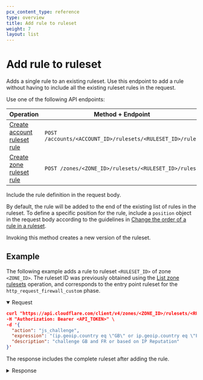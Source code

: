 ```yaml
---
pcx_content_type: reference
type: overview
title: Add rule to ruleset
weight: 7
layout: list
---
```


# Add rule to ruleset

Adds a single rule to an existing ruleset. Use this endpoint to add a rule without having to include all the existing ruleset rules in the request.

Use one of the following API endpoints:

| Operation | Method + Endpoint |
|-----------|-------------------|
| [Create account ruleset rule][ar-account] | `POST /accounts/<ACCOUNT_ID>/rulesets/<RULESET_ID>/rules` |
| [Create zone ruleset rule][ar-zone] | `POST /zones/<ZONE_ID>/rulesets/<RULESET_ID>/rules` |

[ar-account]: https://developers.cloudflare.com/api/operations/account-rulesets-create-an-account-ruleset-rule
[ar-zone]: https://developers.cloudflare.com/api/operations/zone-rulesets-create-a-zone-ruleset-rule

Include the rule definition in the request body.

By default, the rule will be added to the end of the existing list of rules in the ruleset. To define a specific position for the rule, include a `position` object in the request body according to the guidelines in [Change the order of a rule in a ruleset](/ruleset-engine/rulesets-api/update-rule/#change-the-order-of-a-rule-in-a-ruleset).

Invoking this method creates a new version of the ruleset.

## Example

The following example adds a rule to ruleset `<RULESET_ID>` of zone `<ZONE_ID>`. The ruleset ID was previously obtained using the [List zone rulesets](https://developers.cloudflare.com/api/operations/zone-rulesets-list-zone-rulesets) operation, and corresponds to the entry point ruleset for the `http_request_firewall_custom` phase.

<details open>
<summary>Request</summary>
<div>

```json
curl "https://api.cloudflare.com/client/v4/zones/<ZONE_ID>/rulesets/<RULESET_ID>/rules" \
-H "Authorization: Bearer <API_TOKEN>" \
-d '{
  "action": "js_challenge",
  "expression": "(ip.geoip.country eq \"GB\" or ip.geoip.country eq \"FR\") or cf.threat_score > 0",
  "description": "challenge GB and FR or based on IP Reputation"
}'
```

</div>
</details>

The response includes the complete ruleset after adding the rule.

<details>
<summary>Response</summary>
<div>

```json
{
  "result": {
    "id": "<RULESET_ID>",
    "name": "Zone Ruleset 1",
    "description": "My phase entry point ruleset at the zone level",
    "kind": "zone",
    "version": "11",
    "rules": [
      {
        "id": "<RULE_ID_1>",
        "version": "1",
        "action": "challenge",
        "expression": "not http.request.uri.path matches \"^/api/.*$\"",
        "last_updated": "2020-11-23T11:36:24.192361Z",
        "ref": "<RULE_REF_1>",
        "enabled": true
      },
      {
        "id": "<NEW_RULE_ID>",
        "version": "1",
        "action": "js_challenge",
        "expression": "(ip.geoip.country eq \"GB\" or ip.geoip.country eq \"FR\") or cf.threat_score > 0",
        "description": "challenge GB and FR or based on IP Reputation",
        "last_updated": "2021-06-22T12:35:58.144683Z",
        "ref": "<NEW_RULE_REF>",
        "enabled": true
      }
    ],
    "last_updated": "2021-06-22T12:35:58.144683Z",
    "phase": "http_request_firewall_custom"
  },
  "success": true,
  "errors": [],
  "messages": []
}
```

</div>
</details>
